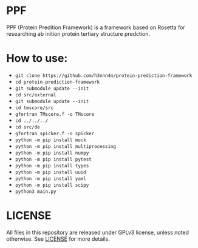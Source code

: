 # PPF

PPF (Protein Predition Framework) is a framework based on Rosetta for researching
ab inition protein tertiary structure predction.

# How to use:

- `git clone https://github.com/h3nnn4n/protein-prediction-framework`
- `cd protein-prediction-framework`
- `git submodule update --init`
- `cd src/external`
- `git submodule update --init`
- `cd tmscore/src`
- `gfortran TMscore.f -o TMscore`
- `cd ../../../`
- `cd src/de`
- `gfortran spicker.f -o spicker`
- `python -m pip install mock`
- `python -m pip install multiprocessing`
- `python -m pip install numpy`
- `python -m pip install pytest`
- `python -m pip install types`
- `python -m pip install uuid`
- `python -m pip install yaml`
- `python -m pip install scipy`
- `python3 main.py`

# LICENSE

All files in this repository are released under GPLv3 license, unless noted otherwise.
See [LICENSE](LICENSE) for more details.

